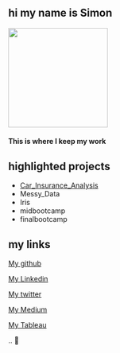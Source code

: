 ## hi my name is Simon

<img src="https://user-images.githubusercontent.com/44263926/141116364-a23936bb-6758-4d7a-9eec-9626cd4a0e55.png" width="200" height="200"> 

#### This is where I keep my work
 


## highlighted projects
* [Car_Insurance_Analysis](https://github.com/nomaditect/nomaditect_portfolio/tree/main/highlighted_projects/Car_Insurance_Analysis)
* Messy_Data
* Iris
* midbootcamp
* finalbootcamp





## my links
[My github](https://github.com/nomaditect)

[My Linkedin](https://www.linkedin.com/in/simon-stewart-b5a0b1a1/)

[My twitter](https://twitter.com/nomaditect_)

[My Medium](https://medium.com/@nomaditect)

[My Tableau](https://public.tableau.com/app/profile/simon.stewart)

..
🌊
